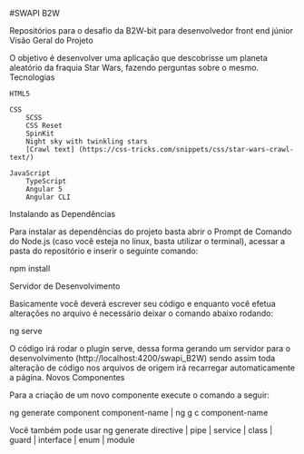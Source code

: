 #SWAPI B2W

Repositórios para o desafio da B2W-bit para desenvolvedor front end júnior
Visão Geral do Projeto

O objetivo é desenvolver uma aplicação que descobrisse um planeta aleatório da fraquia Star Wars, fazendo perguntas sobre o mesmo.
Tecnologias

    HTML5

    CSS
        SCSS
        CSS Reset
        SpinKit
        Night sky with twinkling stars
        [Crawl text] (https://css-tricks.com/snippets/css/star-wars-crawl-text/)

    JavaScript
        TypeScript
        Angular 5
        Angular CLI

Instalando as Dependências

Para instalar as dependências do projeto basta abrir o Prompt de Comando do Node.js (caso você esteja no linux, basta utilizar o terminal), acessar a pasta do repositório e inserir o seguinte comando:

npm install

Servidor de Desenvolvimento

Basicamente você deverá escrever seu código e enquanto você efetua alterações no arquivo é necessário deixar o comando abaixo rodando:

ng serve

O código irá rodar o plugin serve, dessa forma gerando um servidor para o desenvolvimento (http://localhost:4200/swapi_B2W) sendo assim toda alteração de código nos arquivos de origem irá recarregar automaticamente a página.
Novos Componentes

Para a criação de um novo componente execute o comando a seguir:

ng generate component component-name | ng g c component-name

Você também pode usar ng generate directive | pipe | service | class | guard | interface | enum | module
